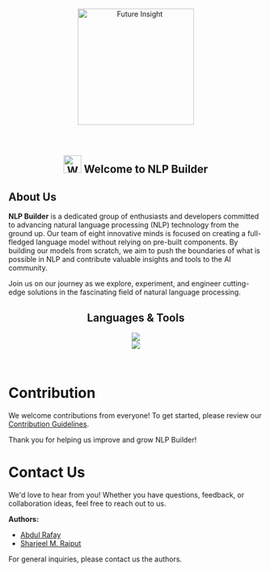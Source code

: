 <br>
<p align="center">
    <a herf="">
    <img src="https://github.com/NLPBuilders/.github/assets/82662797/19780a95-6171-4213-885f-01023079f7fb" alt="Future Insight"  width="230px" height="230px">
    </a>
  <br>
</p>

<br>

<h2 align="center">
    <img src="https://raw.githubusercontent.com/nixin72/nixin72/master/wave.gif" 
         alt="Waving hand animated gif"
         height="35"
         width="35" />
     Welcome to NLP Builder
</h2>

## About Us

**NLP Builder** is a dedicated group of enthusiasts and developers committed to advancing natural language processing (NLP) technology from the ground up. Our team of eight innovative minds is focused on creating a full-fledged language model without relying on pre-built components. By building our models from scratch, we aim to push the boundaries of what is possible in NLP and contribute valuable insights and tools to the AI community.

Join us on our journey as we explore, experiment, and engineer cutting-edge solutions in the fascinating field of natural language processing.

<h2 align="center"> Languages & Tools </h2>

<p align="center">
    <img src="https://skillicons.dev/icons?i=c,cpp,py,java,html,css,js,bootstrap,nodejs,django,flask,git,firebase,react,markdown,bash,powershell,express,bootstrap,dart,electron,materialui,netlify,stackoverflow,unity,visualstudio,tensorflow,sass" />
  <br>
    <img src="https://skillicons.dev/icons?i=mysql,angular,bash,vscode,ts,aws,gcp,mongodb,linux,neovim,androidstudio,flutter,gtk" />
</p>
<br>

# Contribution

We welcome contributions from everyone! To get started, please review our [Contribution Guidelines](/rules/contributions.md).

Thank you for helping us improve and grow NLP Builder!

# Contact Us

We'd love to hear from you! Whether you have questions, feedback, or collaboration ideas, feel free to reach out to us.

**Authors:**

- [Abdul Rafay](mailto:99marafay@gmail.com)
- [Sharjeel M. Rajput](mailto:sharjeelmazhar@gmail.com)

For general inquiries, please contact us the authors.
